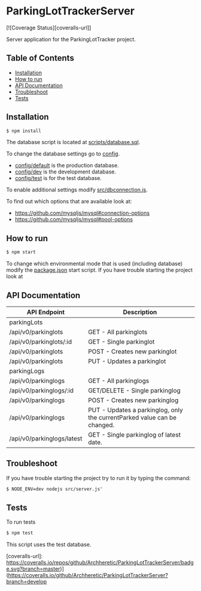 # ParkingLotTrackerServer
[![Coverage Status][coveralls-url]]

Server application for the ParkingLotTracker project.

## Table of Contents

- [Installation](#installation)
- [How to run](#how-to-run)
- [API Documentation](#api-documentation)
- [Troubleshoot](#troubleshoot)
- [Tests](#tests)

## Installation

```sh
$ npm install
```

The database script is located at [scripts/database.sql](scripts/database.sql).

To change the database settings go to [config](config).
 - [config/default](config/default) is the production database.
 - [config/dev](config/dev) is the development database.
 - [config/test](config/test) is for the test database.

To enable additional settings modify [src/dbconnection.js](src/dbconnection.js).

To find out which options that are available look at:
- https://github.com/mysqljs/mysql#connection-options
- https://github.com/mysqljs/mysql#pool-options

## How to run

```sh
$ npm start
```
To change which environmental mode that is used (including database) modify the [package.json](package.json) start script.
If you have trouble starting the project look at 

## API Documentation
API Endpoint | Description
------------ | -------------
parkingLots |
/api/v0/parkinglots | GET - All parkinglots
/api/v0/parkinglots/:id | GET - Single parkinglot
/api/v0/parkinglots | POST - Creates new parkinglot
/api/v0/parkinglots | PUT - Updates a parkinglot
parkingLogs |
/api/v0/parkinglogs | GET - All parkinglogs
/api/v0/parkinglogs/:id | GET/DELETE - Single parkinglog
/api/v0/parkinglogs | POST - Creates new parkinglog
/api/v0/parkinglogs | PUT - Updates a parkinglog, only the currentParked value can be changed.
/api/v0/parkinglogs/latest | GET - Single parkinglog of latest date.

## Troubleshoot

If you have trouble starting the project try to run it by typing the command:
```sh
$ NODE_ENV=dev nodejs src/server.js"
```

## Tests

To run tests
```sh
$ npm test
```
This script uses the test database.



[coveralls-url]: https://coveralls.io/repos/github/Archheretic/ParkingLotTrackerServer/badge.svg?branch=master)](https://coveralls.io/github/Archheretic/ParkingLotTrackerServer?branch=develop
